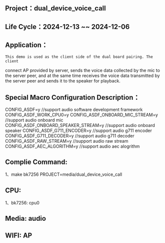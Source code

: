 ## Project：dual_device_voice_call

## Life Cycle：2024-12-13 ~~ 2024-12-06

## Application：
	This demo is used as the client side of the dual board pairing. The client 
connect AP provided by server, sends the voice data collected by the mic to the server peer, 
and at the same time receives the voice data transmitted by the server peer and 
sends it to the speaker for playback.

## Special Macro Configuration Description：

CONFIG_ASDF=y                            //support audio software development framework
CONFIG_ASDF_WORK_CPU0=y
CONFIG_ASDF_ONBOARD_MIC_STREAM=y         //support audio onboard mic
CONFIG_ASDF_ONBOARD_SPEAKER_STREAM=y     //support audio onboard speaker
CONFIG_ASDF_G711_ENCODER=y               //support audio g711 encoder
CONFIG_ASDF_G711_DECODER=y               //support audio g711 decoder
CONFIG_ASDF_RAW_STREAM=y                 //support audio raw stream
CONFIG_ASDF_AEC_ALGORITHM=y              //support audio aec alogrithm

## Complie Command:
1、make bk7256 PROJECT=media/dual_device_voice_call

## CPU:
1、bk7256: cpu0

## Media: audio

## WIFI: AP
